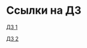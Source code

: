 #  Ссылки на ДЗ
[ДЗ 1](https://github.com/fincher224/mygitrepository/blob/master/homework№1/homework.pdf)

[ДЗ 2](https://github.com/fincher224/mygitrepository/tree/master/homework№2)